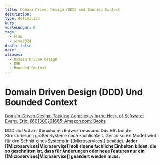 ```yaml
---
title: Domain Driven Design (DDD) und Bounded Context
description: 
type: definition
kurs: 
vorlesungnr: 0
tags:
  - FTSE
  - wise2324
draft: false
date: 
aliases:
  - Domain Driven Design
  - DDD
  - Bounded Context
---
```

# Domain Driven Design (DDD) Und Bounded Context

[Domain-Driven Design: Tackling Complexity in the Heart of Software: Evans, Eric: 8601300201665: Amazon.com: Books](https://www.amazon.com/Domain-Driven-Design-Tackling-Complexity-Software/dp/0321125215)

DDD als Pattern-Sprache mit Entwurfsmustern. Das hilft bei der Strukturierung großer Systeme nach Fachlichkeit. Genau so ein Modell wird für den Schnitt eines Systems in [[Microservices]] benötigt. **Jeder [[Microservices|Microservice]] soll eigene fachliche Einheiten bilden, die so geschnitten ist, dass für Änderungen oder neue Features nur ein [[Microservices|Microservice]] geändert werden muss.**